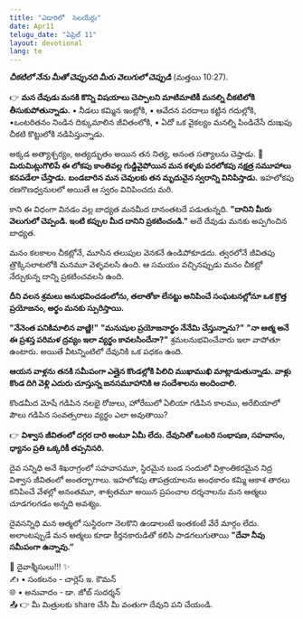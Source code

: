```yaml
---
title: "ఎడారిలో  సెలయేర్లు"
date: Apr11
telugu_date: "ఏప్రిల్ 11"
layout: devotional
lang: te
---
```



***చీకటిలో  నేను మీతో  చెప్పునది  మీరు వెలుగులో చెప్పుడి*** (మత్తయి 10:27).

👉 **మన దేవుడు మనకి కొన్ని విషయాలు చెప్పాలని మాటిమాటికీ మనల్ని చీకటిలోకి తీసుకుపోతున్నాడు.**
▪ నీడలు కమ్మిన ఇంట్లోకి, 
▪ ఆవేదన పరదాలు కట్టిన గదుల్లోకి, 
▪ఒంటరితనం నిండిన దిక్కుమాలిన జీవితంలోకి,
▪ ఏదో ఒక వైకల్యం మనల్ని పిండిచేసే దుఃఖపు చీకటి కొట్టులోకి నడిపిస్తున్నాడు.

అక్కడ అత్యాశ్చర్యం, అత్యద్భుతం అయిన తన నిత్య, అనంత సత్యాలను చెప్తాడు. 
**📖మిరుమిట్లుగొలిపే ఈ లోకపు కాంతివల్ల గుడ్డివైపోయిన మన కళ్ళకు పరలోకపు నక్షత్ర సమూహాలు కనపడేలా చేస్తాడు.**
 **బండబారిన మన చెవులకు తన మృదువైన స్వరాన్ని వినిపిస్తాడు.**
ఇహలోకపు రణగొణధ్వనులలో అయితే ఆ స్వరం వినిపించదు మరి.
 
కాని  ఈ విధంగా వినడం వల్ల బాధ్యత మనమీద దానంతటదే పడుతున్నది. **"దానిని మీరు వెలుగులో చెప్పండి. ఇంటి కప్పుల మీద దానిని ప్రకటించండి."** అదే దేవుడు మనకు అప్పగించిన బాధ్యత. 

మనం కలకాలం చీకట్లోనే, మూసిన తలుపుల వెనకనే ఉండిపోకూడదు. త్వరలోనే జీవితపు త్రొక్కిసలాటలోకి మనమూ వెళ్ళవలసి ఉంది. ఆ సమయం వచ్చినప్పుడు మనం చీకట్లో నేర్చుకున్న దాన్ని ప్రకటించవలసి ఉంది.

**దీని వలన శ్రమలు అనుభవించడంలోను, తలాతోకా లేనట్టు అనిపించే సంఘటనల్లోనూ ఒక క్రొత్త  ప్రయోజనం, అర్థం మనకు స్పురిస్తాయి.**

**"నేనెంత పనికిమాలిన వాణ్ణి!"**
 **"మనుషుల ప్రయోజనార్థం నేనేమి చేస్తున్నాను?"**
  **"నా ఆత్మ అనే ఈ ప్రశస్త పరిమళ ద్రవ్యం ఇలా వ్యర్థం కావలసిందేనా?"**  శ్రమలనుభవించేవారు ఇలా వాపోతూ ఉంటారు. అయితే వీటన్నింటిలో దేవునికి ఒక పధకం ఉంది. 

**ఆయన వాళ్లను తనకి సమీపంగా ఎత్తైన కొండల్లోకి పిలిచి ముఖాముఖి మాట్లాడుతున్నాడు. వాళ్లు కొండ దిగి వెళ్లి ఎదురు చూస్తున్న జనసమూహానికి ఆ సందేశాలను అందించాలి.**

కొండమీద మోషే గడిపిన  నలభై రోజులు, హోరేబులో ఏలియా గడిపిన కాలము, అరేబియాలో పౌలు గడిపిన సంవత్సరాలు వ్యర్థం ఎలా అవుతాయి?

👉 **విశ్వాస జీవితంలో దగ్గర దారి అంటూ ఏమీ లేదు.  దేవునితో ఒంటరి సంభాషణ, సహవాసం, ధ్యానం ప్రతి ఒక్కరికీ తప్పనిసరి.**

 దైవ సన్నిధి అనే శిఖరాగ్రంలో సహవాసమూ, స్థిరమైన బండ సందులో విశ్రాంతికరమైన నిద్ర విశ్వాస జీవితంలో అంతర్భాగాలు. ఇహలోకపు తాపత్రయాలను అంధకారం కమ్మి ఆకాశ తారలు కనిపించే వేళల్లో అనంతమూ, శాశ్వతమూ అయిన ప్రపంచాల దర్శనాలను మన ఆత్మలు చూడగలగడం అన్నది అవశ్యం.

దైవసన్నిధి మన ఆత్మలో సుస్థిరంగా నెలకొని ఉండాలంటే ఇంతకంటే వేరే మార్గం లేదు. అలాంటప్పుడే మన ఆత్మలు కూడా కీర్తనకారుడితో కలిసి పాడగలుగుతాయి **"దేవా నీవు సమీపంగా ఉన్నావు.”**


<div class="blessing">🙏 <span class="bless-text">దైవాశ్శీసులు!!!</span> ✨</div>

<div class="credit">✍️ <span class="credit-text">▪ సంకలనం - చార్లెస్ ఇ. కౌమన్</span></div>
<div class="credit">🌐 <span class="credit-text">▪ అనువాదం - డా. జోబ్ సుదర్శన్</span></div>


<div class="share">📤 👉 <span class="share-text">మీ మిత్రులకు share చేసి మీ వంతుగా దేవుని పని చేయండి.</span></div>
